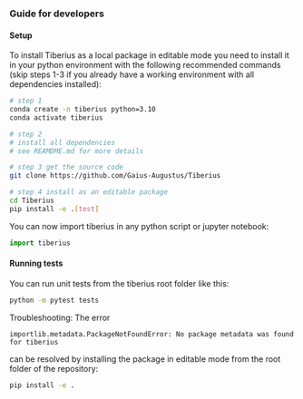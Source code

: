 ### Guide for developers

#### Setup

To install Tiberius as a local package in editable mode you need to install it in your python environment with the following recommended commands (skip steps 1-3 if you already have a working environment with all dependencies installed):
```bash
# step 1
conda create -n tiberius python=3.10
conda activate tiberius

# step 2
# install all dependencies
# see REAMDME.md for more details

# step 3 get the source code
git clone https://github.com/Gaius-Augustus/Tiberius

# step 4 install as an editable package
cd Tiberius
pip install -e .[test]
```

You can now import tiberius in any python script or jupyter notebook:
```python
import tiberius
```


#### Running tests

You can run unit tests from the tiberius root folder like this:
```bash
python -m pytest tests
```

Troubleshooting:
The error
```
importlib.metadata.PackageNotFoundError: No package metadata was found for tiberius
```
can be resolved by installing the package in editable mode from the root folder of the repository:
```bash
pip install -e .
```
